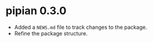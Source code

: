 # pipian 0.3.0

* Added a `NEWS.md` file to track changes to the package.
* Refine the package structure.
